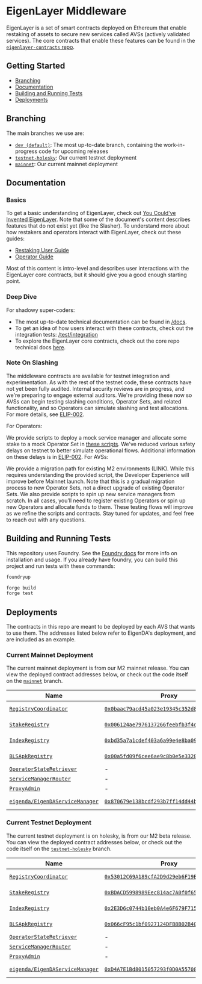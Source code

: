 [core-docs-dev]: https://github.com/Layr-Labs/eigenlayer-contracts/tree/dev/docs
[core-repo]: https://github.com/Layr-Labs/eigenlayer-contracts

# EigenLayer Middleware

EigenLayer is a set of smart contracts deployed on Ethereum that enable restaking of assets to secure new services called AVSs (actively validated services). The core contracts that enable these features can be found in the [`eigenlayer-contracts` repo][core-repo].

## Getting Started

* [Branching](#branching)
* [Documentation](#documentation)
* [Building and Running Tests](#building-and-running-tests)
* [Deployments](#deployments)

## Branching

The main branches we use are:

* [`dev (default)`](https://github.com/Layr-Labs/eigenlayer-middleware/tree/dev): The most up-to-date branch, containing the work-in-progress code for upcoming releases
* [`testnet-holesky`](https://github.com/Layr-Labs/eigenlayer-middleware/tree/testnet-holesky): Our current testnet deployment
* [`mainnet`](https://github.com/Layr-Labs/eigenlayer-middleware/tree/mainnet): Our current mainnet deployment

## Documentation

### Basics

To get a basic understanding of EigenLayer, check out [You Could've Invented EigenLayer](https://www.blog.eigenlayer.xyz/ycie/). Note that some of the document's content describes features that do not exist yet (like the Slasher). To understand more about how restakers and operators interact with EigenLayer, check out these guides:

* [Restaking User Guide](https://docs.eigenlayer.xyz/restaking-guides/restaking-user-guide)
* [Operator Guide](https://docs.eigenlayer.xyz/operator-guides/operator-introduction)

Most of this content is intro-level and describes user interactions with the EigenLayer core contracts, but it should give you a good enough starting point.

### Deep Dive

For shadowy super-coders:

* The most up-to-date technical documentation can be found in [/docs](/docs).
* To get an idea of how users interact with these contracts, check out the integration tests: [/test/integration](./test/integration)
* To explore the EigenLayer core contracts, check out the core repo technical docs [here][core-docs-dev].

### Note On Slashing

The middleware contracts are available for testnet integration and experimentation. As with the rest of the testnet code, these contracts have not yet been fully audited. Internal security reviews are in progress, and we're preparing to engage external auditors. We're providing these now so AVSs can begin testing slashing conditions, Operator Sets, and related functionality, and so Operators can simulate slashing and test allocations. For more details, see [ELIP-002](https://github.com/eigenfoundation/ELIPs/blob/main/ELIPs/ELIP-002.md).

For Operators:

We provide scripts to deploy a mock service manager and allocate some stake to a mock Operator Set in [these scripts](https://github.com/Layr-Labs/eigenlayer-middleware/pull/335).
We've reduced various safety delays on testnet to better simulate operational flows. Additional information on these delays is in [ELIP-002](https://github.com/eigenfoundation/ELIPs/blob/main/ELIPs/ELIP-002.md).
For AVSs:

We provide a migration path for existing M2 environments (LINK). While this requires understanding the provided script, the Developer Experience will improve before Mainnet launch. Note that this is a gradual migration process to new Operator Sets, not a direct upgrade of existing Operator Sets.
We also provide scripts to spin up new service managers from scratch.
In all cases, you’ll need to register existing Operators or spin up new Operators and allocate funds to them. These testing flows will improve as we refine the scripts and contracts. Stay tuned for updates, and feel free to reach out with any questions.

## Building and Running Tests

This repository uses Foundry. See the [Foundry docs](https://book.getfoundry.sh/) for more info on installation and usage. If you already have foundry, you can build this project and run tests with these commands:

```sh
foundryup

forge build
forge test
```

## Deployments

The contracts in this repo are meant to be deployed by each AVS that wants to use them. The addresses listed below refer to EigenDA's deployment, and are included as an example.

### Current Mainnet Deployment

The current mainnet deployment is from our M2 mainnet release. You can view the deployed contract addresses below, or check out the code itself on the [`mainnet`](https://github.com/Layr-Labs/eigenlayer-middleware/tree/mainnet) branch.

| Name | Proxy | Implementation | Notes |
| -------- | -------- | -------- | -------- |
[`RegistryCoordinator`](https://github.com/Layr-Labs/eigenlayer-middleware/blob/mainnet/src/RegistryCoordinator.sol) | [`0x0baac79acd45a023e19345c352d8a7a83c4e5656`](https://etherscan.io/address/0x0baac79acd45a023e19345c352d8a7a83c4e5656#readProxyContract) | [`0xd3e0...EECF`](https://etherscan.io/address/0xd3e09a0c2a9a6fdf5e92ae65d3cc090a4df8eecf#code) | Proxy: [`TUP@4.7.1`](https://github.com/OpenZeppelin/openzeppelin-contracts/blob/v4.7.1/contracts/proxy/transparent/TransparentUpgradeableProxy.sol) |
[`StakeRegistry`](https://github.com/Layr-Labs/eigenlayer-middleware/blob/mainnet/src/StakeRegistry.sol) | [`0x006124ae7976137266feebfb3f4d2be4c073139d`](https://etherscan.io/address/0x006124ae7976137266feebfb3f4d2be4c073139d#readProxyContract) | [`0x1C46...dd96`](https://etherscan.io/address/0x1c468cf7089d263c2f53e2579b329b16abc4dd96#code) | Proxy: [`TUP@4.7.1`](https://github.com/OpenZeppelin/openzeppelin-contracts/blob/v4.7.1/contracts/proxy/transparent/TransparentUpgradeableProxy.sol) |
[`IndexRegistry`](https://github.com/Layr-Labs/eigenlayer-middleware/blob/mainnet/src/IndexRegistry.sol) | [`0xbd35a7a1cdef403a6a99e4e8ba0974d198455030`](https://etherscan.io/address/0xbd35a7a1cdef403a6a99e4e8ba0974d198455030#readProxyContract) | [`0x1ae0...a14c`](https://etherscan.io/address/0x1ae0b73118906f39d5ed30ae4a484ce2f479a14c#code) | Proxy: [`TUP@4.7.1`](https://github.com/OpenZeppelin/openzeppelin-contracts/blob/v4.7.1/contracts/proxy/transparent/TransparentUpgradeableProxy.sol) |
[`BLSApkRegistry`](https://github.com/Layr-Labs/eigenlayer-middleware/blob/mainnet/src/BLSApkRegistry.sol) | [`0x00a5fd09f6cee6ae9c8b0e5e33287f7c82880505`](https://etherscan.io/address/0x00a5fd09f6cee6ae9c8b0e5e33287f7c82880505#readProxyContract) | [`0x5d0B...eD2b`](https://etherscan.io/address/0x5d0b9ce2e277daf508528e9f6bf6314e79e4ed2b#code) | Proxy: [`TUP@4.7.1`](https://github.com/OpenZeppelin/openzeppelin-contracts/blob/v4.7.1/contracts/proxy/transparent/TransparentUpgradeableProxy.sol) |
[`OperatorStateRetriever`](https://github.com/Layr-Labs/eigenlayer-middleware/blob/mainnet/src/OperatorStateRetriever.sol) | - | [`0xD5D7...8C31`](https://etherscan.io/address/0xd5d7fb4647ce79740e6e83819efdf43fa74f8c31#code) | |
[`ServiceManagerRouter`](https://github.com/Layr-Labs/eigenlayer-middleware/blob/mainnet/src/ServiceManagerRouter.sol) | - | [`0x518D...09eA`](https://etherscan.io/address/0x518d5140b5c935fe094f00f2dd64f2f95c4f09ea#code) | |
[`ProxyAdmin`](https://github.com/OpenZeppelin/openzeppelin-contracts/blob/v4.7.1/contracts/proxy/transparent/ProxyAdmin.sol) | - | [`0x8247...2E99`](https://etherscan.io/address/0x8247ef5705d3345516286b72bfe6d690197c2e99#code) | |
[`eigenda/EigenDAServiceManager`](https://github.com/Layr-Labs/eigenda/blob/08d8781a2165c159ac9bb502dd61ed6ed340601c/contracts/src/core/EigenDAServiceManager.sol) | [`0x870679e138bcdf293b7ff14dd44b70fc97e12fc0`](https://etherscan.io/address/0x870679e138bcdf293b7ff14dd44b70fc97e12fc0#readProxyContract) | [`0xF5fD...899e`](https://etherscan.io/address/0xf5fd25a90902c27068cf5ebe53be8da693ac899e#code) | Proxy: [`TUP@4.7.1`](https://github.com/OpenZeppelin/openzeppelin-contracts/blob/v4.7.1/contracts/proxy/transparent/TransparentUpgradeableProxy.sol) |

### Current Testnet Deployment

The current testnet deployment is on holesky, is from our M2 beta release. You can view the deployed contract addresses below, or check out the code itself on the [`testnet-holesky`](https://github.com/Layr-Labs/eigenlayer-middleware/tree/testnet-holesky) branch.

| Name | Proxy | Implementation | Notes |
| -------- | -------- | -------- | -------- |
[`RegistryCoordinator`](https://github.com/Layr-Labs/eigenlayer-middleware/blob/testnet-holesky/src/RegistryCoordinator.sol) | [`0x53012C69A189cfA2D9d29eb6F19B32e0A2EA3490`](https://holesky.etherscan.io/address/0x53012C69A189cfA2D9d29eb6F19B32e0A2EA3490) | [`0xC908...bfa0`](https://holesky.etherscan.io/address/0xC908fAFAE29B5C9F0b5E0Da1d3025b8d6D42bfa0) | Proxy: [`TUP@4.7.1`](https://github.com/OpenZeppelin/openzeppelin-contracts/blob/v4.7.1/contracts/proxy/transparent/TransparentUpgradeableProxy.sol) |
[`StakeRegistry`](https://github.com/Layr-Labs/eigenlayer-middleware/blob/testnet-holesky/src/StakeRegistry.sol) | [`0xBDACD5998989Eec814ac7A0f0f6596088AA2a270`](https://holesky.etherscan.io/address/0xBDACD5998989Eec814ac7A0f0f6596088AA2a270) | [`0xa8d2...98E5`](https://holesky.etherscan.io/address/0xa8d25410c3e3347d93647f10FB6961069BEc98E5) | Proxy: [`TUP@4.7.1`](https://github.com/OpenZeppelin/openzeppelin-contracts/blob/v4.7.1/contracts/proxy/transparent/TransparentUpgradeableProxy.sol) |
[`IndexRegistry`](https://github.com/Layr-Labs/eigenlayer-middleware/blob/testnet-holesky/src/IndexRegistry.sol) | [`0x2E3D6c0744b10eb0A4e6F679F71554a39Ec47a5D`](https://holesky.etherscan.io/address/0x2E3D6c0744b10eb0A4e6F679F71554a39Ec47a5D) | [`0x889B...420d`](https://holesky.etherscan.io/address/0x889B040116f453D89e9d6d692Ad70Edd7357420d) | Proxy: [`TUP@4.7.1`](https://github.com/OpenZeppelin/openzeppelin-contracts/blob/v4.7.1/contracts/proxy/transparent/TransparentUpgradeableProxy.sol) |
[`BLSApkRegistry`](https://github.com/Layr-Labs/eigenlayer-middleware/blob/testnet-holesky/src/BLSApkRegistry.sol) | [`0x066cF95c1bf0927124DFB8B02B401bc23A79730D`](https://holesky.etherscan.io/address/0x066cF95c1bf0927124DFB8B02B401bc23A79730D) | [`0x885C...e064`](https://holesky.etherscan.io/address/0x885C0CC8118E428a2C04de58A93eB15Ed4F0e064) | Proxy: [`TUP@4.7.1`](https://github.com/OpenZeppelin/openzeppelin-contracts/blob/v4.7.1/contracts/proxy/transparent/TransparentUpgradeableProxy.sol) |
[`OperatorStateRetriever`](https://github.com/Layr-Labs/eigenlayer-middleware/blob/testnet-holesky/src/OperatorStateRetriever.sol) | - | [`0xB4ba...6C67`](https://holesky.etherscan.io/address/0xB4baAfee917fb4449f5ec64804217bccE9f46C67) | |
[`ServiceManagerRouter`](https://github.com/Layr-Labs/eigenlayer-middleware/blob/testnet-holesky/src/ServiceManagerRouter.sol) | - | [`0x4463...5a37`](https://holesky.etherscan.io/address/0x44632dfBdCb6D3E21EF613B0ca8A6A0c618F5a37#code) | |
[`ProxyAdmin`](https://github.com/OpenZeppelin/openzeppelin-contracts/blob/v4.7.1/contracts/proxy/transparent/ProxyAdmin.sol) | - | [`0xB043...5c15`](https://holesky.etherscan.io/address/0xB043055dd967A382577c2f5261fA6428f2905c15) | |
[`eigenda/EigenDAServiceManager`](https://github.com/Layr-Labs/eigenda/blob/a33b41561cc3fb4cd6d50a8738e4c5dca43ec0a5/contracts/src/core/EigenDAServiceManager.sol) | [`0xD4A7E1Bd8015057293f0D0A557088c286942e84b`](https://holesky.etherscan.io/address/0xD4A7E1Bd8015057293f0D0A557088c286942e84b) | [`0xa722...67f3`](https://holesky.etherscan.io/address/0xa7227485e6C693AC4566fe168C5E3647c5c267f3) | Proxy: [`TUP@4.7.1`](https://github.com/OpenZeppelin/openzeppelin-contracts/blob/v4.7.1/contracts/proxy/transparent/TransparentUpgradeableProxy.sol) |
